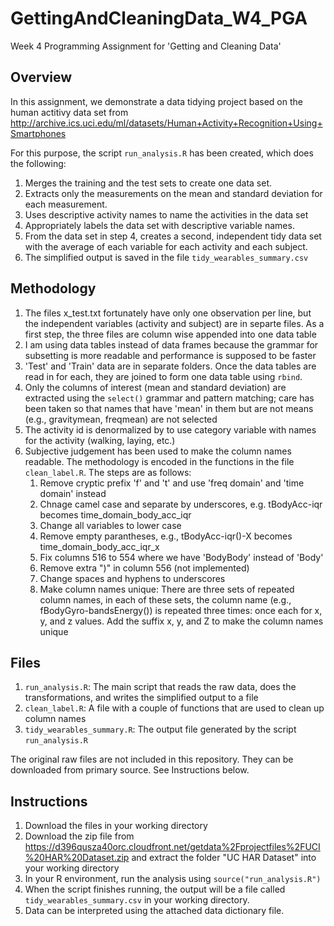 # GettingAndCleaningData_W4_PGA
Week 4 Programming Assignment for 'Getting and Cleaning Data'

## Overview
In this assignment, we demonstrate a data tidying project based on the human actitivy data set from http://archive.ics.uci.edu/ml/datasets/Human+Activity+Recognition+Using+Smartphones

For this purpose, the script `run_analysis.R` has been created, which does the following:
1. Merges the training and the test sets to create one data set.
2. Extracts only the measurements on the mean and standard deviation for each measurement.
3. Uses descriptive activity names to name the activities in the data set
4. Appropriately labels the data set with descriptive variable names.
5. From the data set in step 4, creates a second, independent tidy data set with the average of each variable for each activity and each subject.
6. The simplified output is saved in the file `tidy_wearables_summary.csv`

## Methodology
1. The files x_test.txt fortunately have only one observation per line, but the independent variables (activity and subject) are in separte files. As a first step, the three files are column wise appended into one data table
2. I am using data tables instead of data frames because the grammar for subsetting is more readable and performance is supposed to be faster
3. 'Test' and 'Train' data are in separate folders. Once the data tables are read in for each, they are joined to form one data table using `rbind`.
4. Only the columns of interest (mean and standard deviation) are extracted using the `select()` grammar and pattern matching; care has been taken so that names that have 'mean' in them but are not means (e.g., gravitymean, freqmean) are not selected
5. The activity id is denormalized by to use category variable with names for the activity (walking, laying, etc.)
6. Subjective judgement has been used to make the column names readable. The methodology is encoded in the functions in the file `clean_label.R`. The steps are as follows:
    1. Remove cryptic prefix 'f' and 't' and use 'freq domain' and 'time domain' instead
    2. Chnage camel case and separate by underscores, e.g. tBodyAcc-iqr  becomes time_domain_body_acc_iqr
    3. Change all variables to lower case
    4. Remove empty parantheses, e.g., tBodyAcc-iqr()-X becomes time_domain_body_acc_iqr_x
    5. Fix columns 516 to 554 where we have 'BodyBody' instead of 'Body'
    6. Remove extra ")" in column 556 (not implemented)
    7. Change spaces and hyphens to underscores
    8. Make column names unique: There are three sets of repeated column names, in each of these sets, the column name (e.g., fBodyGyro-bandsEnergy()) is repeated three times: once each for x, y, and z values. Add the suffix x, y, and Z to make the column names unique

## Files
1. `run_analysis.R`: The main script that reads the raw data, does the transformations, and writes the simplified output to a file
2. `clean_label.R`: A file with a couple of functions that are used to clean up column names
3. `tidy_wearables_summary.R`: The output file generated by the script `run_analysis.R`

The original raw files are not included in this repository. They can be downloaded from primary source. See Instructions below.

## Instructions 
1. Download the files in your working directory
2. Download the zip file from https://d396qusza40orc.cloudfront.net/getdata%2Fprojectfiles%2FUCI%20HAR%20Dataset.zip and extract the folder "UC HAR Dataset" into your working directory
3. In your R environment, run the analysis using `source("run_analysis.R")`
4. When the script finishes running, the output will be a file called `tidy_wearables_summary.csv` in your working directory.
5. Data can be interpreted using the attached data dictionary file.
